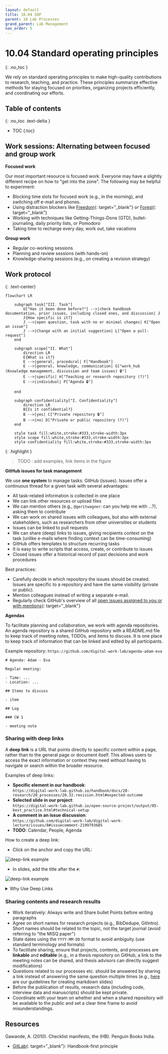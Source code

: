 ```yaml
---
layout: default
title: 10.04 SOP
parent: 10 Lab Processes
grand_parent: Lab Management
nav_order: 5
---
```


# 10.04 Standard operating principles
{: .no_toc }

We rely on standard operating principles to make high-quality contributions to research, teaching, and practice.
These principles summarize effective methods for staying focused on priorities, organizing projects efficiently, and coordinating our efforts.

## Table of contents
{: .no_toc .text-delta }

- TOC
{:toc}

<!--
Each principle has one of the following states:

- **Core**: Fundamental principles that are essential to the team's success and should generally be adhered to.
- **Recommended**: Practices that are highly encouraged because they provide significant benefits but are not strictly necessary.
- **Experimental**: Ideas or practices currently under trial to assess their value and suitability for long-term adoption.

| **Principle**                                                               | **Status**  |
|-----------------------------------------------------------------------------|-------------|
| [Work sessions](#work-sessions)                                             | Core        |
| [Work protocol](#work-protocol)                                             | Recommended |
| [Share Deep Links](#sharing-with-deep-links)                                | Core        |
| [Organizing with Agendas](#organizing-with-agendas)                         | Recommended |


| **Team**                | [Sharing Contents and Research Results Effectively](#sharing-contents-and-research-results-effectively)        | Recommended |
| **Individually**        | [Optimize Tools and Processes](#optimizing-tools-and-processes)                                                | Recommended |
| **Team**                | [**Efficient and Well-Documented Meetings**](#efficient-and-well-documented-meetings)                                    | Recommended |
| **Team**                | [**Netiquette for Respectful and Effective Communication**](#netiquette-for-respectful-and-effective-communication)      | Mandatory   |
| **Team**                | [**Mentoring and Continuous Learning**](#mentoring-and-continuous-learning)                                              | Recommended |
| **Team**                | [**Effective Use of Channels and Media**](#effective-use-of-channels-and-media)                                          | Recommended |
-->

## Work sessions: Alternating between focused and group work

**Focused work**

Our most important resource is focused work. Everyone may have a slightly different recipe on how to "get into the zone".
The following may be helpful to experiment:

- Blocking time slots for focused work (e.g., in the morning), and switching off e-mail and phones.
- Using distraction blockers like [Freedom](https://freedom.to/){: target="_blank"} or [Forest](https://www.forestapp.cc/){: target="_blank"}
- Working with techniques like Getting-Things-Done (GTD), bullet-journaling, daily priority lists, or Pomodoro
- Taking time to recharge every day, work out, take vacations

<!-- e.g., OS/Codespace VM -->

**Group work**

- Regular co-working sessions
- Planning and review sessions (with hands-on)
- Knowledge-sharing sessions (e.g., on creating a revision strategy)

## Work protocol

{: .text-center}
```mermaid
flowchart LR

    subgraph task["III. Task"]
        U["Has it been done before?"] -->|check handbook documentation, prior issues, including closed ones, and discussion| J
        J{How specific is it?}
        J -->|open question, task with no or minimal changes| K["Open an issue"]
        J -->|Change with an initial suggestion| L["Open a pull-request"]
    end

    subgraph scope["II. What"]
        direction LR
        E{What is it?}
        E -->|general, procedural| F["Handbook"]
        E -->|general, knowledge, communication| G["work_hub (Knowledge management, discussion and team issues) 🔒"]
        E -->|specific| H["Teaching or research repository (?)"]
        E -->|individual| P["Agenda 🔒"]

    end

    subgraph confidentiality["I. Confidentiality"]
        direction LR
        B{Is it confidential?}
        B -->|yes| C["Private repository 🔒"]
        B -->|no| D["Private or public repository (?)"]
    end

    style task fill:white,stroke:#333,stroke-width:3px
    style scope fill:white,stroke:#333,stroke-width:3px
    style confidentiality fill:white,stroke:#333,stroke-width:3px
```

{: .highlight }
> TODO : add examples, link items in the figure

**GitHub issues for task management**

We use **one system** to manage tasks: GitHub (issues).
Issues offer a continuous thread for a given task with several advantages:

- All task-related information is collected in one place
- We can link other resources or upload files
- We can mention others (e.g., `@geritwagner`: can you help me with ...?), asking them to contribute
- We can work on shared issues with colleagues, but also with external stakeholders, such as researchers from other universities or students
- Issues can be linked to pull requests
- We can share (deep) links to issues, giving recipients context on the task (unlike e-mails where finding context can be time-consuming)
- GitHub offers templates to structure recurring tasks
- It is easy to write scripts that access, create, or contribute to issues
- Closed issues offer a historical record of past decisions and work procedures

Best practices:

- Carefully decide in which repository the issues should be created. Issues are specific to a repository and have the same visibility (private or public).
- Mention colleagues instead of writing a separate e-mail.
- Regularly check GitHub's overview of all [open issues assigned to you or with mentions](https://github.com/issues/assigned){: target="_blank"}

**Agendas**

To facilitate planning and collaboration, we work with agenda repositories.
An agenda repository is a shared GitHub repository with a README.md file to keep track of meeting notes, TODOs, and items to discuss.
It is one place to keep track of information that can be linked and edited by all participants.

Example repository: `https://github.com/digital-work-lab/agenda-adam-eva`

```
# Agenda: Adam - Eva

Regular meeting:

- Time: ...
- Location: ...

## Items to discuss

- item

## Log

### CW 1

- meeting note
```

### Sharing with deep links

A **deep link** is a URL that points directly to specific content within a page, rather than to the general page or document itself.
This allows users to access the exact information or context they need without having to navigate or search within the broader resource.

Examples of deep links:

- **Specific element in our handbook**:  
  `https://digital-work-lab.github.io/handbook/docs/20-research/20_processes/20.32.revision.html#expected-outcome`
- **Selected slide in our project**:  
  `https://digital-work-lab.github.io/open-source-project/output/05-best_practice.html#technical-setup`
- **A comment in an issue discussion**:  
  `https://github.com/digital-work-lab/digital-work-lecture/issues/8#issuecomment-2199793685`
- **TODO**: Calendar, People, Agenda

How to create a deep link:

- Click on the anchor and copy the URL:

![deep-link example](../../../assets/images/deep-link-handbook.gif)

- In slides, add the title after the `#`:

![deep-link example](../../../assets/images/deep-link-slides.gif)

<details>
  <summary>Why Use Deep Links</summary>
  <ol>
    <li><strong>Precision and Clarity</strong>: 
        Deep links provide targeted access to relevant content, which reduces ambiguity and ensures recipients understand the exact context being referenced.
    </li>
    <li><strong>Improved Collaboration</strong>: 
        Sharing specific parts of documents or discussions encourages grounded and focused discussions, avoiding the inefficiency of reading or interpreting an entire document.
    </li>
    <li><strong>Asynchronous Workflows</strong>: 
        Deep links support modern collaborative practices by making resources easy to share, revisit, and update over time without additional explanation or redundant actions.
    </li>
    <li><strong>Enhanced Discoverability</strong>: 
        They create a networked "knowledge graph," allowing users to explore related information seamlessly through interconnected resources.
    </li>
    <li><strong>Time and Effort Savings</strong>: 
        By bypassing the need to search within a page, deep links save time for all collaborators.
    </li>
  </ol>
  <p>
    See Ben Balter's <a href="https://ben.balter.com/2015/11/18/tools-to-empower-open-collaboration/" target="_blank">post</a>.
  </p>
</details>

### Sharing contents and research results

- Work iteratively: Always write and Share bullet Points before writing paragraphs
- Agree on short names for research projects (e.g., BibDedupe, GitIntro). Short names should be related to the topic, not the target journal (avoid referring to "the MISQ paper")
- State dates  using the `YYYY-MM-DD` format to avoid ambiguity (use standard terminology and formats)
- To facilitate sharing, ensure that projects, contents, and processes are **linkable** and **editable** (e.g., in a thesis repository on GitHub, a link to the meeting notes can be shared, and thesis advisors can directly suggest modifications)
- Questions related to our processes etc. should be answered by sharing a link instead of answering the same question multiple times (e.g., [here](10.07.markdown.html#slides) are our guidelines for creating markdown slides) 
- Before the publication of results, research data (including code, interview data and manuscripts) should be kept private.
- Coordinate with your team on whether and when a shared repository will be available to the public and set a clear time frame to avoid misunderstandings.

## Resources

Gawande, A. (2010). Checklist manifesto, the (HB). Penguin Books India.

- [GitLab](https://handbook.gitlab.com/handbook/company/culture/all-remote/handbook-first/){: target="_blank"}: Handbook-first principle
